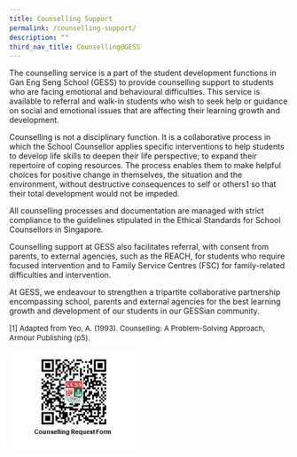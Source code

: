 ```yaml
---
title: Counselling Support
permalink: /counselling-support/
description: ""
third_nav_title: Counselling@GESS
---
```

The counselling service is a part of the student development functions in Gan Eng Seng School (GESS) to provide counselling support to students who are facing emotional and behavioural difficulties. This service is available to referral and walk-in students who wish to seek help or guidance on social and emotional issues that are affecting their learning growth and development.

Counselling is not a disciplinary function. It is a collaborative process in which the School Counsellor applies specific interventions to help students to develop life skills to deepen their life perspective; to expand their repertoire of coping resources. The process enables them to make helpful choices for positive change in themselves, the situation and the environment, without destructive consequences to self or others1 so that their total development would not be impeded.

All counselling processes and documentation are managed with strict compliance to the guidelines stipulated in the Ethical Standards for School Counsellors in Singapore.

Counselling support at GESS also facilitates referral, with consent from parents, to external agencies, such as the REACH, for students who require focused intervention and to Family Service Centres (FSC) for family-related difficulties and intervention.

At GESS, we endeavour to strengthen a tripartite collaborative partnership encompassing school, parents and external agencies for the best learning growth and development of our students in our GESSian community.

<font size="-1">\[1\] Adapted from Yeo, A. (1993). Counselling: A Problem-Solving Approach, Armour Publishing (p5).</font>

![Counselling-Request-Form](/images/Counselling-Request-Form.jpeg)